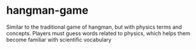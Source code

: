 # hangman-game
 Similar to the traditional game of hangman, but with physics terms and concepts. Players must guess words related to physics, which helps them become familiar with scientific vocabulary
